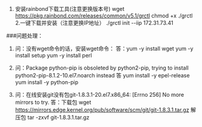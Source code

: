1. 安装rainbond下载工具(注意更换版本号)
wget https://pkg.rainbond.com/releases/common/v5.1/grctl
chmod +x ./grctl
2.一键下载并安装（注意更换IP地址）
./grctl init --iip 172.31.73.41


###问题处理：

1. 问：没有wget命令的话，安装wget命令：
   答：yum -y install wget 
      yum -y install setup
      yum -y install perl
2. 问：Package python-pip is obsoleted by python2-pip, trying to install python2-pip-8.1.2-10.el7.noarch instead
  答 yum install -y epel-release
    yum install -y python-pip
    
3. 问：在线安装git没有包git-1.8.3.1-20.el7.x86_64: [Errno 256] No more mirrors to try.
  答：下载包 wget https://mirrors.edge.kernel.org/pub/software/scm/git/git-1.8.3.1.tar.gz
      解压包 tar -zxvf  git-1.8.3.1.tar.gz
